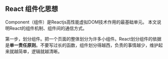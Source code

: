 ## React 组件化思想

Component（组件）是Reactjs高性能虚拟DOM技术作用的最基础单元。
本文说明React的组件机制、组件间的通信方式。

第一步，划分组件。把一个页面的整体划分为许多小组件。React划分组件的依据是**单一责任原则**。不要写过长的函数，组件划分得越西，负责的事情越少，维护起来就越简单，逻辑就越清晰。
